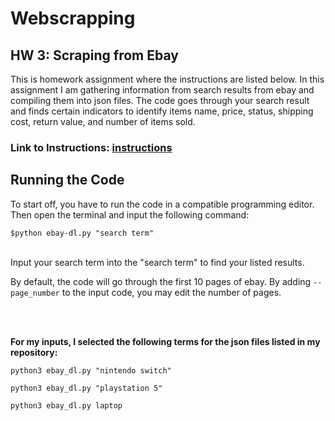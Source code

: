 # Webscrapping

## HW 3: Scraping from Ebay
 This is homework assignment where the instructions are listed below. In this assignment I am gathering information from 
 search results from ebay and compiling them into json files. The code goes through your search result and finds certain indicators to 
 identify items name, price, status, shipping cost, return value, and number of items sold.
<br />

### Link to Instructions: [instructions ](https://github.com/mikeizbicki/cmc-csci040/tree/2021fall/hw_03)


## Running the Code
To start off, you have to run the code in a compatible programming editor. Then open the terminal and input the following command:
<br />

```
$python ebay-dl.py "search term"
```
<br />
Input your search term into the "search term" to find your listed results. 

By default, the code will go through the first 10 pages of ebay. 
By adding `--page_number` to the input code, you may edit the number of pages. 

<br />
<br />


**For my inputs, I selected the following terms for the json files listed in my repository:**

``` 
python3 ebay_dl.py "nintendo switch" 
```

``` 
python3 ebay_dl.py "playstation 5" 
```

``` 
python3 ebay_dl.py laptop 
```
